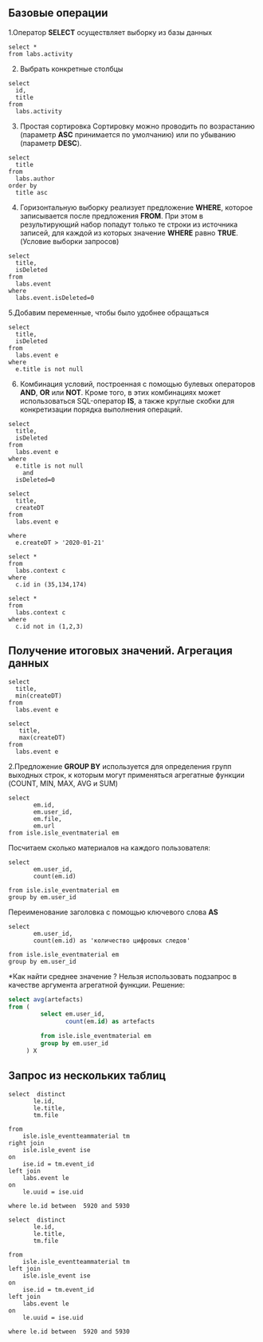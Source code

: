 ## Базовые операции ##

1.Оператор **SELECT** осуществляет выборку из базы данных 

```mysql
select *
from labs.activity
```
2. Выбрать конкретные столбцы

```mysql
select 
  id,
  title
from 
  labs.activity
```

3. Простая сортировка
Сортировку можно проводить по возрастанию (параметр **ASC** принимается по умолчанию) или по убыванию (параметр **DESC**).

```mysql
select 
  title
from 
  labs.author
order by 
  title asc
```
4. Горизонтальную выборку реализует предложение **WHERE**, которое записывается после предложения **FROM**. При этом в результирующий набор 
попадут только те строки из источника записей, для каждой из которых значение **WHERE** равно **TRUE**. (Условие выборки запросов)
```mysql
select 
  title,
  isDeleted
from 
  labs.event
where 
  labs.event.isDeleted=0 
```

5.Добавим  переменные, чтобы было удобнее обращаться
```mysql
select 
  title,
  isDeleted
from  
  labs.event e
where 
  e.title is not null
```
6. Комбинация условий, построенная с помощью
булевых операторов **AND**, **OR** или **NOT**. Кроме того, в этих комбинациях может использоваться SQL-оператор **IS**, 
а также круглые скобки для конкретизации порядка выполнения операций.

```mysql
select 
  title,
  isDeleted
from 
  labs.event e
where 
  e.title is not null 
    and 
  isDeleted=0
```

```mysql
select 
  title,
  createDT
from 
  labs.event e

where 
  e.createDT > '2020-01-21'
```



```mysql
select *
from 
  labs.context c
where 
  c.id in (35,134,174)
```


```mysql
select *
from 
  labs.context c
where 
  c.id not in (1,2,3)
```




## Получение итоговых значений. Агрегация данных ##

```mysql
select 
  title,
  min(createDT)
from 
  labs.event e
```

```mysql
select 
   title,
   max(createDT)
from  
  labs.event e
```



2.Предложение **GROUP BY** используется для определения групп выходных строк, 
к которым могут применяться агрегатные функции (COUNT, MIN, MAX, AVG и SUM)

```mysql
select
       em.id,
       em.user_id,
       em.file,
       em.url
from isle.isle_eventmaterial em
```

Посчитаем сколько материалов на каждого пользователя:
```mysql
select
       em.user_id,
       count(em.id)

from isle.isle_eventmaterial em
group by em.user_id
```


Переименование заголовка с помощью ключевого слова **AS**
```mysql
select
       em.user_id,
       count(em.id) as 'количество цифровых следов'

from isle.isle_eventmaterial em
group by em.user_id
```



*Как найти среднее значение ?
Нельзя использовать подзапрос в качестве аргумента агрегатной функции.
Решение:
```sql
select avg(artefacts)
from (
         select em.user_id,
                count(em.id) as artefacts

         from isle.isle_eventmaterial em
         group by em.user_id
     ) X
```
## Запрос из нескольких таблиц ##
```mysql
select  distinct
       le.id,
       le.title,
       tm.file

from
    isle.isle_eventteammaterial tm
right join
    isle.isle_event ise
on
    ise.id = tm.event_id
left join
    labs.event le
on
    le.uuid = ise.uid

where le.id between  5920 and 5930
```

```mysql
select  distinct
       le.id,
       le.title,
       tm.file

from
    isle.isle_eventteammaterial tm
left join
    isle.isle_event ise
on
    ise.id = tm.event_id
left join
    labs.event le
on
    le.uuid = ise.uid

where le.id between  5920 and 5930
```


